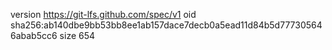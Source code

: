 version https://git-lfs.github.com/spec/v1
oid sha256:ab140dbe9bb53bb8ee1ab157dace7decb0a5ead11d84b5d777305646abab5cc6
size 654
